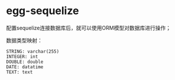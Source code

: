 # egg-sequelize

配置sequelize连接数据库后，就可以使用ORM模型对数据库进行操作；

数据类型映射：

```
STRING: varchar(255)
INTEGER: int
DOUBLE: double
DATE: datatime
TEXT: text
```


